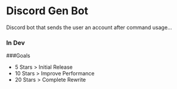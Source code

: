 # Discord Gen Bot
Discord bot that sends the user an account after command usage…

### In Dev

###Goals
- 5 Stars > Initial Release
- 10 Stars > Improve Performance
- 20 Stars > Complete Rewrite
